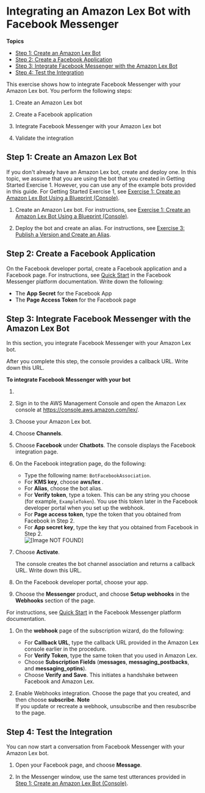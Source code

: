 # Integrating an Amazon Lex Bot with Facebook Messenger<a name="fb-bot-association"></a>

**Topics**
+ [Step 1: Create an Amazon Lex Bot](#fb-bot-assoc-create-bot)
+ [Step 2: Create a Facebook Application](#fb-bot-assoc-create-fb-app)
+ [Step 3: Integrate Facebook Messenger with the Amazon Lex Bot](#fb-bot-assoc-create-assoc)
+ [Step 4: Test the Integration](#fb-bot-test)

This exercise shows how to integrate Facebook Messenger with your Amazon Lex bot\. You perform the following steps:

1. Create an Amazon Lex bot

1. Create a Facebook application

1. Integrate Facebook Messenger with your Amazon Lex bot

1. Validate the integration

## Step 1: Create an Amazon Lex Bot<a name="fb-bot-assoc-create-bot"></a>

If you don't already have an Amazon Lex bot, create and deploy one\. In this topic, we assume that you are using the bot that you created in Getting Started Exercise 1\. However, you can use any of the example bots provided in this guide\. For Getting Started Exercise 1, see [Exercise 1: Create an Amazon Lex Bot Using a Blueprint \(Console\)](gs-bp.md)\.

1. Create an Amazon Lex bot\. For instructions, see [Exercise 1: Create an Amazon Lex Bot Using a Blueprint \(Console\)](gs-bp.md)\. 

1. Deploy the bot and create an alias\. For instructions, see [Exercise 3: Publish a Version and Create an Alias](gettingstarted-ex3.md)\.

## Step 2: Create a Facebook Application<a name="fb-bot-assoc-create-fb-app"></a>

On the Facebook developer portal, create a Facebook application and a Facebook page\. For instructions, see [Quick Start](https://developers.facebook.com/docs/messenger-platform/guides/quick-start) in the Facebook Messenger platform documentation\. Write down the following:
+ The **App Secret** for the Facebook App 
+ The **Page Access Token** for the Facebook page

## Step 3: Integrate Facebook Messenger with the Amazon Lex Bot<a name="fb-bot-assoc-create-assoc"></a>

In this section, you integrate Facebook Messenger with your Amazon Lex bot\.

After you complete this step, the console provides a callback URL\. Write down this URL\.

**To integrate Facebook Messenger with your bot**

1. 

   1. Sign in to the AWS Management Console and open the Amazon Lex console at [https://console\.aws\.amazon\.com/lex/](https://console.aws.amazon.com/lex/)\.

   1. Choose your Amazon Lex bot\. 

   1. Choose **Channels**\.

   1. Choose **Facebook** under **Chatbots**\. The console displays the Facebook integration page\.

   1. On the Facebook integration page, do the following:
      + Type the following name: `BotFacebookAssociation`\.
      + For **KMS key**, choose **aws/lex** \.
      + For **Alias**, choose the bot alias\.
      + For **Verify token**, type a token\. This can be any string you choose \(for example, `ExampleToken`\)\. You use this token later in the Facebook developer portal when you set up the webhook\.
      + For **Page access token**, type the token that you obtained from Facebook in Step 2\.
      + For **App secret key**, type the key that you obtained from Facebook in Step 2\.  
![\[Image NOT FOUND\]](http://docs.aws.amazon.com/lex/latest/dg/images/fb-10a.png)

   1. Choose **Activate**\. 

      The console creates the bot channel association and returns a callback URL\. Write down this URL\.

1. On the Facebook developer portal, choose your app\.

1.  Choose the **Messenger** product, and choose **Setup webhooks** in the **Webhooks** section of the page\.

   For instructions, see [Quick Start](https://developers.facebook.com/docs/messenger-platform/guides/quick-start) in the Facebook Messenger platform documentation\. 

1. On the **webhook** page of the subscription wizard, do the following:
   + For **Callback URL**, type the callback URL provided in the Amazon Lex console earlier in the procedure\.
   + For **Verify Token**, type the same token that you used in Amazon Lex\.
   + Choose **Subscription Fields** \(**messages**, **messaging\_postbacks**, and **messaging\_optins**\)\.
   + Choose **Verify and Save**\. This initiates a handshake between Facebook and Amazon Lex\.

1. Enable Webhooks integration\. Choose the page that you created, and then choose **subscribe**\.
**Note**  
If you update or recreate a webhook, unsubscribe and then resubscribe to the page\.

## Step 4: Test the Integration<a name="fb-bot-test"></a>

You can now start a conversation from Facebook Messenger with your Amazon Lex bot\. 

1. Open your Facebook page, and choose **Message**\. 

1. In the Messenger window, use the same test utterances provided in [Step 1: Create an Amazon Lex Bot \(Console\)](gs-bp-create-bot.md)\.